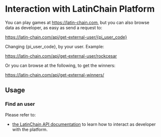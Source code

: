 # Interaction with LatinChain Platform

You can play games at https://latin-chain.com, but you can also browse data as developer, as easy as send a request to:

https://latin-chain.com/api/get-external-user/{pi_user_code}

Changing {pi_user_code}, by your user. Example:

https://latin-chain.com/api/get-external-user/rockcesar

Or you can browse at the following, to get the winners:

https://latin-chain.com/api/get-external-winners/

## Usage

### Find an user

Please refer to:
* [the LatinChain API documentation](./latinchain_API.md) to learn how to interact as developer with the platform.
